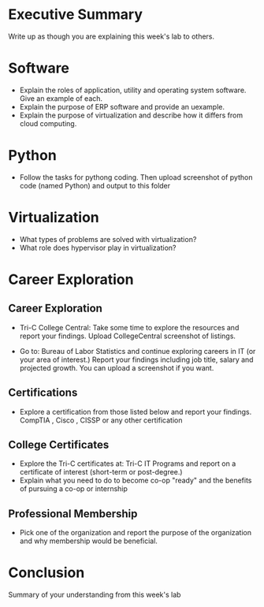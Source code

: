 
# Executive Summary

Write up as though you are explaining this week's lab to others.

# Software
* Explain the roles of application, utility and operating system software.  Give an example of each.  
* Explain the purpose of ERP software and provide an uexample.  
* Explain the purpose of virtualization and describe how it differs from cloud computing. 
# Python
* Follow the tasks for pythong coding. Then upload screenshot of python code (named Python) and output to this folder

# Virtualization
* What types of problems are solved with virtualization? 
* What role does hypervisor play in virtualization? 


# Career Exploration
## Career Exploration
* Tri-C College Central: Take some time to explore the resources and report your findings. 
Upload CollegeCentral screenshot of listings.

* Go to: Bureau of Labor Statistics and continue exploring careers in IT (or your area of interest.) 
Report your findings including job title, salary and projected growth. You can upload a screenshot if you want.

## Certifications
* Explore a certification from those listed below and report your findings. CompTIA , Cisco , CISSP or any other certification

## College Certificates
* Explore the Tri-C certificates at: Tri-C IT Programs and report on a certificate of interest (short-term or post-degree.)
* Explain what you need to do to become co-op "ready" and the benefits of pursuing a co-op or internship

## Professional Membership
* Pick one of the organization and report the purpose of the organization and why membership would be beneficial.

# Conclusion
Summary of your understanding from this week's lab
